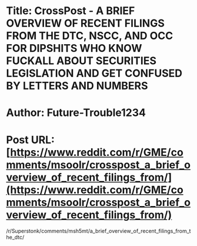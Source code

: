 # Title: CrossPost - A BRIEF OVERVIEW OF RECENT FILINGS FROM THE DTC, NSCC, AND OCC FOR DIPSHITS WHO KNOW FUCKALL ABOUT SECURITIES LEGISLATION AND GET CONFUSED BY LETTERS AND NUMBERS
# Author: Future-Trouble1234
# Post URL: [https://www.reddit.com/r/GME/comments/msoolr/crosspost_a_brief_overview_of_recent_filings_from/](https://www.reddit.com/r/GME/comments/msoolr/crosspost_a_brief_overview_of_recent_filings_from/)


/r/Superstonk/comments/msh5mt/a_brief_overview_of_recent_filings_from_the_dtc/
